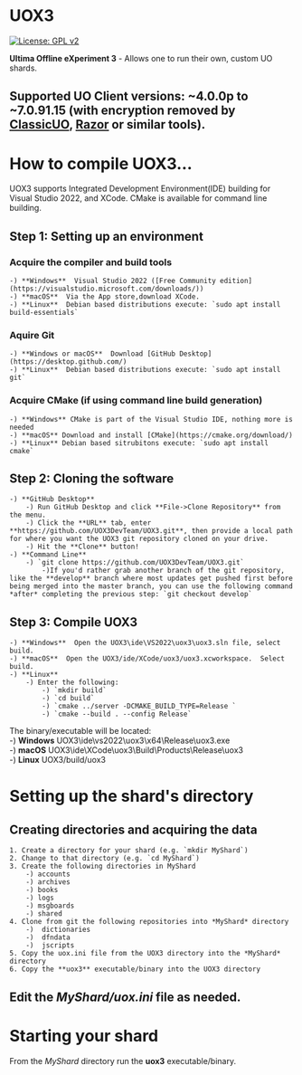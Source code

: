 # UOX3
[![License: GPL v2](https://img.shields.io/badge/License-GPL%20v2-blue.svg)](https://www.gnu.org/licenses/old-licenses/gpl-2.0.en.html) 

**Ultima Offline eXperiment 3** - Allows one to run their own, custom UO shards.

Supported UO Client versions: **~4.0.0p** to **~7.0.91.15** (with encryption removed by [ClassicUO](https://www.classicuo.eu), [Razor](https://github.com/msturgill/razor/releases) or similar tools).  
---

# How to compile UOX3...
UOX3 supports Integrated Development Environment(IDE) building for Visual Studio 2022, and XCode.  CMake is available for command line building.  
## Step 1: Setting up an environment  
### Acquire the compiler and build tools  
	-) **Windows**  Visual Studio 2022 ([Free Community edition](https://visualstudio.microsoft.com/downloads/))  
	-) **macOS**  Via the App store,download XCode.  
	-) **Linux**  Debian based distributions execute: `sudo apt install build-essentials`  
### Aquire Git
	-) **Windows or macOS**  Download [GitHub Desktop](https://desktop.github.com/)  
	-) **Linux**  Debian based distributions execute: `sudo apt install git`  
	
### Acquire CMake (if using command line build generation)  
	-) **Windows** CMake is part of the Visual Studio IDE, nothing more is needed  
	-) **macOS** Download and install [CMake](https://cmake.org/download/)  
	-) **Linux** Debian based sitrubitons execute: `sudo apt install cmake`  
## Step 2: Cloning the software  
	-) **GitHub Desktop**  
		-) Run GitHub Desktop and click **File->Clone Repository** from the menu.  
		-) Click the **URL** tab, enter **https://github.com/UOX3DevTeam/UOX3.git**, then provide a local path for where you want the UOX3 git repository cloned on your drive.   
		-) Hit the **Clone** button!  
	-) **Command Line**  
		-) `git clone https://github.com/UOX3DevTeam/UOX3.git`  
  			-)If you'd rather grab another branch of the git repository, like the **develop** branch where most updates get pushed first before being merged into the master branch, you can use the following command *after* completing the previous step: `git checkout develop`  
## Step 3: Compile UOX3  
	-) **Windows**  Open the UOX3\ide\VS2022\uox3\uox3.sln file, select build.  
	-) **macOS**  Open the UOX3/ide/XCode/uox3/uox3.xcworkspace.  Select build.  
	-) **Linux**  
		-) Enter the following:  
			-) `mkdir build`  
			-) `cd build`  
			-) `cmake ../server -DCMAKE_BUILD_TYPE=Release `  
			-) `cmake --build . --config Release`  


The binary/executable will be located:  
	-) **Windows**  UOX3\ide\vs2022\uox3\x64\Release\uox3.exe  
	-) **macOS**  UOX3\ide\XCode\uox3\Build\Products\Release\uox3  
	-) **Linux**  UOX3/build/uox3  
	

# Setting up the shard's directory
## Creating directories and acquiring the data
	1. Create a directory for your shard (e.g. `mkdir MyShard`)
	2. Change to that directory (e.g. `cd MyShard`)
	3. Create the following directories in MyShard
		-) accounts  
		-) archives  
		-) books  
		-) logs  
		-) msgboards  
		-) shared
	4. Clone from git the following repositories into *MyShard* directory  
		-)  dictionaries  
		-)  dfndata  
		-)  jscripts  
	5. Copy the uox.ini file from the UOX3 directory into the *MyShard* directory
	6. Copy the **uox3** executable/binary into the UOX3 directory  

## Edit the *MyShard/uox.ini* file as needed.  
# Starting your shard  
From the *MyShard* directory run the **uox3** executable/binary.
	